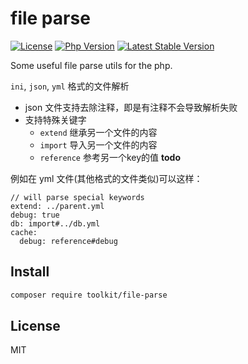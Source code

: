 # file parse

[![License](https://img.shields.io/packagist/l/toolkit/file-parse.svg?style=flat-square)](LICENSE)
[![Php Version](https://img.shields.io/badge/php-%3E=7.1.0-brightgreen.svg?maxAge=2592000)](https://packagist.org/packages/toolkit/file-parse)
[![Latest Stable Version](http://img.shields.io/packagist/v/toolkit/file-parse.svg)](https://packagist.org/packages/toolkit/file-parse)

Some useful file parse utils for the php.

`ini`, `json`, `yml` 格式的文件解析

- json 文件支持去除注释，即是有注释不会导致解析失败
- 支持特殊关键字 
  - `extend` 继承另一个文件的内容
  - `import` 导入另一个文件的内容
  - `reference` 参考另一个key的值 **todo**

例如在 yml 文件(其他格式的文件类似)可以这样：

```text
// will parse special keywords
extend: ../parent.yml
debug: true
db: import#../db.yml
cache:
  debug: reference#debug
```

## Install

```bash
composer require toolkit/file-parse
```

## License

MIT

